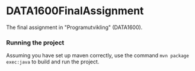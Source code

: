 # DATA1600FinalAssignment
The final assignment in "Programutvikling" (DATA1600).

### Running the project
Assuming you have set up maven correctly, use the command `mvn package exec:java` to build and run the project.
